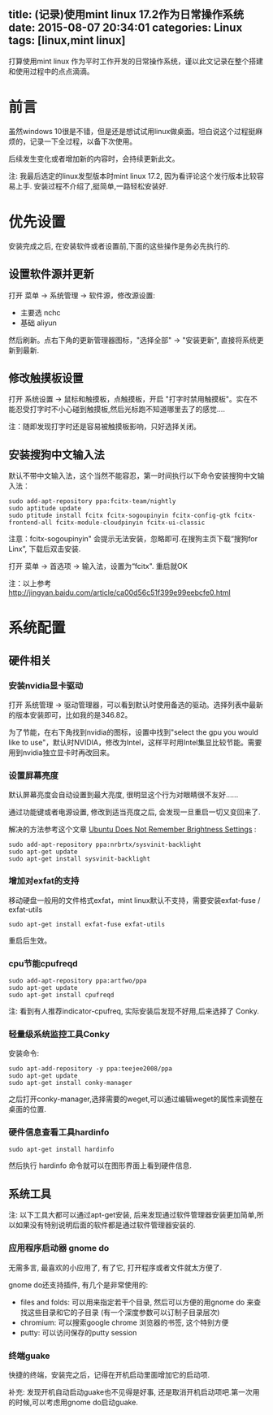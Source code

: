 title: (记录)使用mint linux 17.2作为日常操作系统
date: 2015-08-07 20:34:01
categories: Linux
tags: [linux,mint linux]
---

打算使用mint linux 作为平时工作开发的日常操作系统，谨以此文记录在整个搭建和使用过程中的点点滴滴。

<!--more-->

#  前言

虽然windows 10很是不错，但是还是想试试用linux做桌面。坦白说这个过程挺麻烦的，记录一下全过程，以备下次使用。

后续发生变化或者增加新的内容时，会持续更新此文。

注: 我最后选定的linux发型版本时mint linux 17.2, 因为看评论这个发行版本比较容易上手. 安装过程不介绍了,挺简单,一路轻松安装好.

# 优先设置

安装完成之后, 在安装软件或者设置前,下面的这些操作是务必先执行的.

## 设置软件源并更新

打开 菜单 -> 系统管理 -> 软件源，修改源设置:

- 主要选   nchc
- 基础 aliyun

然后刷新。点右下角的更新管理器图标，"选择全部" -> "安装更新", 直接将系统更新到最新.

## 修改触摸板设置

打开 系统设置 -> 鼠标和触摸板，点触摸板，开启 "打字时禁用触摸板"。实在不能忍受打字时不小心碰到触摸板,然后光标跑不知道哪里去了的感觉....

注：随即发现打字时还是容易被触摸板影响，只好选择关闭。

## 安装搜狗中文输入法

默认不带中文输入法，这个当然不能容忍，第一时间执行以下命令安装搜狗中文输入法：

	sudo add-apt-repository ppa:fcitx-team/nightly  
	sudo aptitude update  
	sudo ptitude install fcitx fcitx-sogoupinyin fcitx-config-gtk fcitx-frontend-all fcitx-module-cloudpinyin fcitx-ui-classic
	
注意：fcitx-sogoupinyin" 会提示无法安装，忽略即可.在搜狗主页下载“搜狗for Linx”, 下载后双击安装.

打开 菜单 -> 首选项 -> 输入法，设置为“fcitx". 重启就OK

注：以上参考 http://jingyan.baidu.com/article/ca00d56c51f399e99eebcfe0.html

# 系统配置

## 硬件相关

### 安装nvidia显卡驱动

打开 系统管理 -> 驱动管理器，可以看到默认时使用备选的驱动。选择列表中最新的版本安装即可，比如我的是346.82。

为了节能，在右下角找到nvidia的图标，设置中找到"select the gpu you would like to use"，默认时NVIDIA，修改为Intel，这样平时用Intel集显比较节能。需要用到nvidia独立显卡时再改回来。

### 设置屏幕亮度

默认屏幕亮度会自动设置到最大亮度, 很明显这个行为对眼睛很不友好...... 

通过功能键或者电源设置, 修改到适当亮度之后, 会发现一旦重启一切又变回来了.

解决的方法参考这个文章 [Ubuntu Does Not Remember Brightness Settings](http://itsfoss.com/ubuntu-mint-brightness-settings/) :

	sudo add-apt-repository ppa:nrbrtx/sysvinit-backlight
	sudo apt-get update
	sudo apt-get install sysvinit-backlight

### 增加对exfat的支持

移动硬盘一般用的文件格式exfat，mint linux默认不支持，需要安装exfat-fuse / exfat-utils

	sudo apt-get install exfat-fuse exfat-utils

重启后生效。

### cpu节能cpufreqd

	sudo add-apt-repository ppa:artfwo/ppa
	sudo apt-get update
	sudo apt-get install cpufreqd

注: 看到有人推荐indicator-cpufreq, 实际安装后发现不好用,后来选择了 Conky.

### 轻量级系统监控工具Conky

安装命令:

	sudo apt-add-repository -y ppa:teejee2008/ppa
	sudo apt-get update
	sudo apt-get install conky-manager

之后打开conky-manager,选择需要的weget,可以通过编辑weget的属性来调整在桌面的位置. 

### 硬件信息查看工具hardinfo

	sudo apt-get install hardinfo

然后执行 hardinfo 命令就可以在图形界面上看到硬件信息. 

## 系统工具

注: 以下工具大都可以通过apt-get安装, 后来发现通过软件管理器安装更加简单,所以如果没有特别说明后面的软件都是通过软件管理器安装的.

### 应用程序启动器 gnome do

无需多言, 最喜欢的小应用了, 有了它, 打开程序或者文件就太方便了.

gnome do还支持插件, 有几个是非常使用的:

- files and folds: 可以用来指定若干个目录, 然后可以方便的用gnome do 来查找这些目录和它的子目录 (有一个深度参数可以订制子目录层次) 
- chromium: 可以搜索google chrome 浏览器的书签, 这个特别方便
- putty: 可以访问保存的putty session

### 终端guake 

快捷的终端，安装完之后，记得在开机启动里面增加它的启动项. 

补充: 发现开机自动启动guake也不见得是好事, 还是取消开机启动项吧.第一次用的时候,可以考虑用gnome do启动guake.

### 

